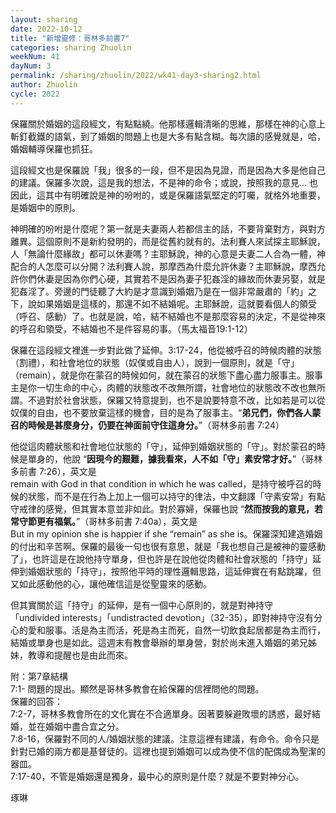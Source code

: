 ```yaml
---
layout: sharing
date: 2022-10-12
title: "新增靈修：哥林多前書7"
categories: sharing Zhuolin
weekNum: 41
dayNum: 3
permalink: /sharing/zhuolin/2022/wk41-day3-sharing2.html
author: Zhuolin
cycle: 2022
---  
```


保羅關於婚姻的這段經文，有點點繞。他那樣邏輯清晰的思維，那樣在神的心意上斬釘截鐵的語氣，到了婚姻的問題上也是大多有點含糊。每次讀的感覺就是，哈，婚姻輔導保羅也抓狂。

這段經文也是保羅說「我」很多的一段，但不是因為見證，而是因為大多是他自己的建議。保羅多次說，這是我的想法，不是神的命令；或說，按照我的意見… 也因此，這其中有明確說是神的吩咐的，或是保羅語氣堅定的叮囑，就格外地重要，是婚姻中的原則。

神明確的吩咐是什麼呢？第一就是夫妻兩人若都信主的話，不要背棄對方，與對方離異。這個原則不是新約發明的，而是從舊約就有的。法利賽人來試探主耶穌說，人「無論什麼緣故」都可以休妻嗎？主耶穌說，神的心意是夫妻二人合為一體，神配合的人怎麼可以分開？法利賽人說，那摩西為什麼允許休妻？主耶穌說，摩西允許你們休妻是因為你們心硬，其實若不是因為妻子犯姦淫的緣故而休妻另娶，就是犯姦淫了。旁邊的門徒聽了大約是才意識到婚姻乃是在一個非常嚴肅的「約」之下，說如果婚姻是這樣的，那還不如不結婚呢。主耶穌說，這就要看個人的領受（呼召、感動）了。也就是說，哈，結不結婚也不是那麼容易的決定，不是從神來的呼召和領受，不結婚也不是件容易的事。（馬太福音19:1-12）

保羅在這段經文裡進一步對此做了延伸。3:17-24，他從被呼召的時候肉體的狀態（割禮），和社會地位的狀態（奴僕或自由人），說到一個原則，就是「守」（remain），就是你在蒙召的時候如何，就在蒙召的狀態下盡心盡力服事主。服事主是你一切生命的中心，肉體的狀態改不改無所謂，社會地位的狀態改不改也無所謂。不過對於社會狀態，保羅又特意提到，也不是說要特意不改，比如若是可以從奴僕的自由，也不要放棄這樣的機會，目的是為了服事主。“**弟兄們，你們各人蒙召的時候是甚麼身分，仍要在神面前守住這身分。**”（哥林多前書‬ ‭7:24‬）

他從這肉體狀態和社會地位狀態的「守」，延伸到婚姻狀態的「守」。對於蒙召的時候是單身的，他說 “**因現今的艱難，據我看來，人不如「守」素安常才好。**”（哥林多前書‬ ‭7:26），英文是remain with God in that condition in which he was called，是持守被呼召的時候的狀態，而不是在行為上加上一個可以持守的律法，中文翻譯「守素安常」有點守戒律的感覺，但其實本意並非如此。對於寡婦，保羅也說 “**然而按我的意見，若常守節更有福氣。**”（哥林多前書‬ ‭7:40‬a），英文是But in my opinion she is happier if she “remain” as she is。保羅深知建造婚姻的付出和辛苦啊。保羅的最後一句也很有意思，就是「我也想自己是被神的靈感動了」，也許這是在說他持守單身，但也許是在說他從肉體和社會狀態的「持守」延伸到婚姻狀態的「持守」，按照他平時的理性邏輯思路，這延伸實在有點跳躍，但又如此感動他的心，讓他確信這是從聖靈來的感動。

但其實關於這「持守」的延伸，是有一個中心原則的，就是對神持守「undivided interests」「undistracted devotion」（32-35），即對神持守沒有分心的愛和服事。活是為主而活，死是為主而死，自然一切飲食起居都是為主而行，結婚或單身也是如此。這週末有教會舉辦的單身營，對於尚未進入婚姻的弟兄姊妹，教導和提醒也是由此而來。

附：第7章結構  
7:1- 問題的提出。顯然是哥林多教會在給保羅的信裡問他的問題。  
保羅的回答：  
7:2-7，哥林多教會所在的文化實在不合適單身。因著要躲避敗壞的誘惑，最好結婚，並在婚姻中盡合宜之分。  
7:8-16，保羅對不同的人/婚姻狀態的建議。注意這裡有建議，有命令。命令只是針對已婚的兩方都是基督徒的。這裡也提到婚姻可以成為使不信的配偶成為聖潔的器皿。  
7:17-40，不管是婚姻還是獨身，最中心的原則是什麼？就是不要對神分心。

琢琳
